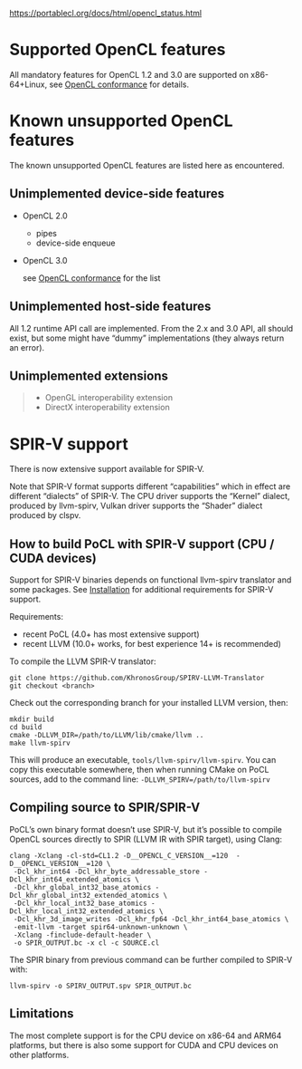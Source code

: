 

https://portablecl.org/docs/html/opencl_status.html



# Supported OpenCL features

All mandatory features for OpenCL 1.2 and 3.0 are supported on x86-64+Linux, see [OpenCL conformance](https://portablecl.org/docs/html/conformance.html#pocl-conformance) for details.

# Known unsupported OpenCL features

The known unsupported OpenCL features are listed here as encountered.

## Unimplemented device-side features

- OpenCL 2.0

  - pipes
  - device-side enqueue

- OpenCL 3.0

  see [OpenCL conformance](https://portablecl.org/docs/html/conformance.html#pocl-conformance) for the list

## Unimplemented host-side features

All 1.2 runtime API call are implemented. From the 2.x and 3.0 API, all should exist, but some might have “dummy” implementations (they always return an error).

## Unimplemented extensions

> - OpenGL interoperability extension
> - DirectX interoperability extension

# SPIR-V support

There is now extensive support available for SPIR-V.

Note that SPIR-V format supports different “capabilities” which in effect are different “dialects” of SPIR-V. The CPU driver supports the “Kernel” dialect, produced by llvm-spirv, Vulkan driver supports the “Shader” dialect produced by clspv.

## How to build PoCL with SPIR-V support (CPU / CUDA devices)

Support for SPIR-V binaries depends on functional llvm-spirv translator and some packages. See [Installation](https://portablecl.org/docs/html/install.html#pocl-install) for additional requirements for SPIR-V support.

Requirements:

- recent PoCL (4.0+ has most extensive support)
- recent LLVM (10.0+ works, for best experience 14+ is recommended)

To compile the LLVM SPIR-V translator:

```
git clone https://github.com/KhronosGroup/SPIRV-LLVM-Translator
git checkout <branch>
```

Check out the corresponding branch for your installed LLVM version, then:

```
mkdir build
cd build
cmake -DLLVM_DIR=/path/to/LLVM/lib/cmake/llvm ..
make llvm-spirv
```

This will produce an executable, `tools/llvm-spirv/llvm-spirv`. You can copy this executable somewhere, then when running CMake on PoCL sources, add to the command line: `-DLLVM_SPIRV=/path/to/llvm-spirv`

## Compiling source to SPIR/SPIR-V

PoCL’s own binary format doesn’t use SPIR-V, but it’s possible to compile OpenCL sources directly to SPIR (LLVM IR with SPIR target), using Clang:

```
clang -Xclang -cl-std=CL1.2 -D__OPENCL_C_VERSION__=120  -D__OPENCL_VERSION__=120 \
 -Dcl_khr_int64 -Dcl_khr_byte_addressable_store -Dcl_khr_int64_extended_atomics \
 -Dcl_khr_global_int32_base_atomics -Dcl_khr_global_int32_extended_atomics \
 -Dcl_khr_local_int32_base_atomics -Dcl_khr_local_int32_extended_atomics \
 -Dcl_khr_3d_image_writes -Dcl_khr_fp64 -Dcl_khr_int64_base_atomics \
 -emit-llvm -target spir64-unknown-unknown \
 -Xclang -finclude-default-header \
 -o SPIR_OUTPUT.bc -x cl -c SOURCE.cl
```

The SPIR binary from previous command can be further compiled to SPIR-V with:

```
llvm-spirv -o SPIRV_OUTPUT.spv SPIR_OUTPUT.bc
```

## Limitations

The most complete support is for the CPU device on x86-64 and ARM64 platforms, but there is also some support for CUDA and CPU devices on other platforms.